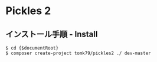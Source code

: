 Pickles 2
=========

## インストール手順 - Install

```
$ cd {$documentRoot}
$ composer create-project tomk79/pickles2 ./ dev-master
```





